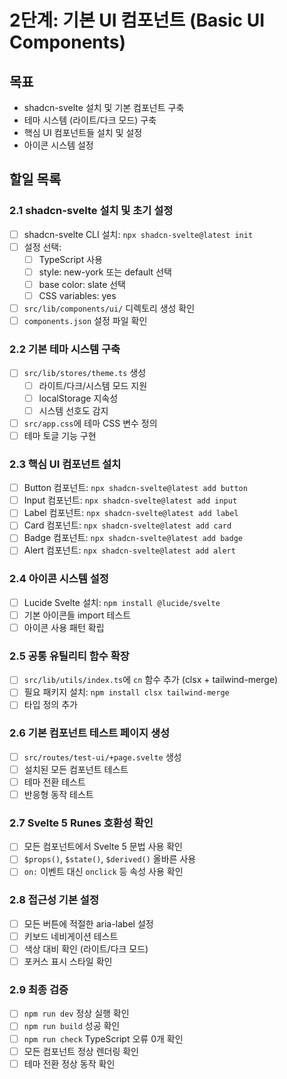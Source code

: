 # 2단계: 기본 UI 컴포넌트 (Basic UI Components)

## 목표
- shadcn-svelte 설치 및 기본 컴포넌트 구축
- 테마 시스템 (라이트/다크 모드) 구축
- 핵심 UI 컴포넌트들 설치 및 설정
- 아이콘 시스템 설정

## 할일 목록

### 2.1 shadcn-svelte 설치 및 초기 설정
- [ ] shadcn-svelte CLI 설치: `npx shadcn-svelte@latest init`
- [ ] 설정 선택:
  - [ ] TypeScript 사용
  - [ ] style: new-york 또는 default 선택
  - [ ] base color: slate 선택
  - [ ] CSS variables: yes
- [ ] `src/lib/components/ui/` 디렉토리 생성 확인
- [ ] `components.json` 설정 파일 확인

### 2.2 기본 테마 시스템 구축
- [ ] `src/lib/stores/theme.ts` 생성
  - [ ] 라이트/다크/시스템 모드 지원
  - [ ] localStorage 지속성
  - [ ] 시스템 선호도 감지
- [ ] `src/app.css`에 테마 CSS 변수 정의
- [ ] 테마 토글 기능 구현

### 2.3 핵심 UI 컴포넌트 설치
- [ ] Button 컴포넌트: `npx shadcn-svelte@latest add button`
- [ ] Input 컴포넌트: `npx shadcn-svelte@latest add input`
- [ ] Label 컴포넌트: `npx shadcn-svelte@latest add label`
- [ ] Card 컴포넌트: `npx shadcn-svelte@latest add card`
- [ ] Badge 컴포넌트: `npx shadcn-svelte@latest add badge`
- [ ] Alert 컴포넌트: `npx shadcn-svelte@latest add alert`

### 2.4 아이콘 시스템 설정
- [ ] Lucide Svelte 설치: `npm install @lucide/svelte`
- [ ] 기본 아이콘들 import 테스트
- [ ] 아이콘 사용 패턴 확립

### 2.5 공통 유틸리티 함수 확장
- [ ] `src/lib/utils/index.ts`에 `cn` 함수 추가 (clsx + tailwind-merge)
- [ ] 필요 패키지 설치: `npm install clsx tailwind-merge`
- [ ] 타입 정의 추가

### 2.6 기본 컴포넌트 테스트 페이지 생성
- [ ] `src/routes/test-ui/+page.svelte` 생성
- [ ] 설치된 모든 컴포넌트 테스트
- [ ] 테마 전환 테스트
- [ ] 반응형 동작 테스트

### 2.7 Svelte 5 Runes 호환성 확인
- [ ] 모든 컴포넌트에서 Svelte 5 문법 사용 확인
- [ ] `$props()`, `$state()`, `$derived()` 올바른 사용
- [ ] `on:` 이벤트 대신 `onclick` 등 속성 사용 확인

### 2.8 접근성 기본 설정
- [ ] 모든 버튼에 적절한 aria-label 설정
- [ ] 키보드 네비게이션 테스트
- [ ] 색상 대비 확인 (라이트/다크 모드)
- [ ] 포커스 표시 스타일 확인

### 2.9 최종 검증
- [ ] `npm run dev` 정상 실행 확인
- [ ] `npm run build` 성공 확인
- [ ] `npm run check` TypeScript 오류 0개 확인
- [ ] 모든 컴포넌트 정상 렌더링 확인
- [ ] 테마 전환 정상 동작 확인